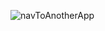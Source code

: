 ![navToAnotherApp](https://github.com/user-attachments/assets/58a19b91-e8c2-4a85-a745-b40c435bf4ce)
